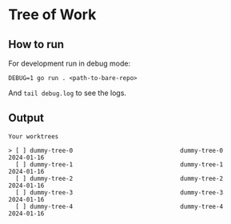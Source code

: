 # Tree of Work

## How to run

For development run in debug mode:

`DEBUG=1 go run . <path-to-bare-repo>`

And `tail debug.log` to see the logs.

## Output

```
Your worktrees

> [ ] dummy-tree-0                              dummy-tree-0                                    2024-01-16
  [ ] dummy-tree-1                              dummy-tree-1                                    2024-01-16
  [ ] dummy-tree-2                              dummy-tree-2                                    2024-01-16
  [ ] dummy-tree-3                              dummy-tree-3                                    2024-01-16
  [ ] dummy-tree-4                              dummy-tree-4                                    2024-01-16
```
